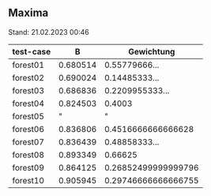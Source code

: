 ## Maxima
Stand: 21.02.2023 00:46

| test-case | B | Gewichtung |
|-----------|---|------------|
| forest01 | 0.680514 | 0.55779666... |
| forest02 | 0.690024 | 0.14485333... |
| forest03 | 0.686836 | 0.2209955333... |
| forest04 | 0.824503 | 0.4003 |
| forest05 | " | " |
| forest06 | 0.836806 | 0.4516666666666628 |
| forest07 | 0.836439 | 0.48858333... |
| forest08 | 0.893349 | 0.66625 |
| forest09 | 0.864125 | 0.26852499999999796 |
| forest10 | 0.905945 | 0.29746666666666755 |